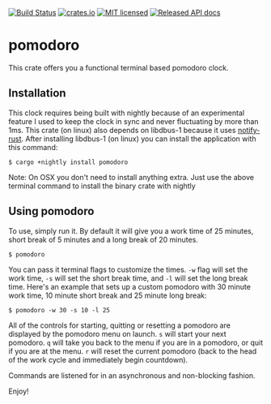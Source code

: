 [![Build Status](https://travis-ci.org/PrismaPhonic/Pomodoro.svg?branch=master)](https://travis-ci.org/PrismaPhonic/Pomodoro)
[![crates.io](http://meritbadge.herokuapp.com/pomodoro)](https://crates.io/crates/pomodoro)
[![MIT licensed](https://img.shields.io/badge/license-MIT-blue.svg)](./LICENSE)
[![Released API
docs](https://docs.rs/pomodoro/badge.svg)](https://docs.rs/pomodoro)

# pomodoro

This crate offers you a functional terminal based pomodoro clock.

## Installation

This clock requires being built with nightly because of an experimental feature I used to keep
the clock in sync and never fluctuating by more than 1ms.  This crate (on linux) also depends
on libdbus-1 because it uses [notify-rust](https://crates.io/crates/notify-rust).  After
installing libdbus-1 (on linux) you can install the application with this command:

```terminal
$ cargo +nightly install pomodoro
```

Note: On OSX you don't need to install anything extra. Just use the above terminal command to
install the binary crate with nightly

## Using pomodoro

To use, simply run it. By default it will give you a work time of 25 minutes, short break of 5
minutes and a long break of 20 minutes.

```terminal
$ pomodoro
```

You can pass it terminal flags to customize the times.  `-w` flag will set the work time, `-s`
will set the short break time, and `-l` will set the long break time.  Here's an example that
sets up a custom pomodoro with 30 minute work time, 10 minute short break and 25 minute long
break:

```terminal
$ pomodoro -w 30 -s 10 -l 25
```

All of the controls for starting, quitting or resetting a pomodoro are displayed by the
pomodoro menu on launch. `s` will start your next pomodoro. `q` will take you back to the
menu if you are in a pomodoro, or quit if you are at the menu. `r` will reset the current
pomodoro (back to the head of the work cycle and immediately begin countdown).

Commands are listened for in an asynchronous and non-blocking fashion.

Enjoy!

